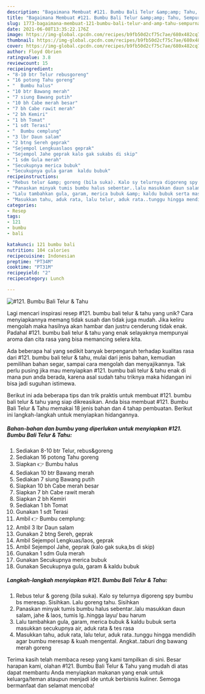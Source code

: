 ```yaml
---
description: "Bagaimana Membuat #121. Bumbu Bali Telur &amp;amp; Tahu, Sempurna"
title: "Bagaimana Membuat #121. Bumbu Bali Telur &amp;amp; Tahu, Sempurna"
slug: 1773-bagaimana-membuat-121-bumbu-bali-telur-and-amp-tahu-sempurna
date: 2021-06-08T13:35:22.176Z
image: https://img-global.cpcdn.com/recipes/b9fb50d2cf75c7ae/680x482cq70/121-bumbu-bali-telur-tahu-foto-resep-utama.jpg
thumbnail: https://img-global.cpcdn.com/recipes/b9fb50d2cf75c7ae/680x482cq70/121-bumbu-bali-telur-tahu-foto-resep-utama.jpg
cover: https://img-global.cpcdn.com/recipes/b9fb50d2cf75c7ae/680x482cq70/121-bumbu-bali-telur-tahu-foto-resep-utama.jpg
author: Floyd Obrien
ratingvalue: 3.8
reviewcount: 15
recipeingredient:
- "8-10 btr Telur rebusgoreng"
- "16 potong Tahu goreng"
- "  Bumbu halus"
- "10 btr Bawang merah"
- "7 siung Bawang putih"
- "10 bh Cabe merah besar"
- "7 bh Cabe rawit merah"
- "2 bh Kemiri"
- "1 bh Tomat"
- "1 sdt Terasi"
- "  Bumbu cemplung"
- "3 lbr Daun salam"
- "2 btng Sereh geprak"
- "Sejempol Lengkuaslaos geprak"
- "Sejempol Jahe geprak kalo gak sukabs di skip"
- "1 sdm Gula merah"
- "Secukupnya merica bubuk"
- "Secukupnya gula garam  kaldu bubuk"
recipeinstructions:
- "Rebus telur &amp; goreng (bila suka). Kalo sy telurnya digoreng spy bumbu bs meresap. Sisihkan. Lalu goreng tahu. Sisihkan"
- "Panaskan minyak tumis bumbu halus sebentar..lalu masukkan daun salam, jahe &amp; laos, tumis lg..hingga layu/ bau harum"
- "Lalu tambahkan gula, garam, merica bubuk &amp; kaldu bubuk serta masukkan secukupnya air, aduk rata &amp; tes rasa"
- "Masukkan tahu, aduk rata, lalu telur, aduk rata..tunggu hingga mendidih agar bumbu meresap &amp; kuah mengental. Angkat..taburi dng bawang merah goreng"
categories:
- Resep
tags:
- 121
- bumbu
- bali

katakunci: 121 bumbu bali 
nutrition: 104 calories
recipecuisine: Indonesian
preptime: "PT34M"
cooktime: "PT31M"
recipeyield: "2"
recipecategory: Lunch

---
```



![#121. Bumbu Bali Telur &amp; Tahu](https://img-global.cpcdn.com/recipes/b9fb50d2cf75c7ae/680x482cq70/121-bumbu-bali-telur-tahu-foto-resep-utama.jpg)

Lagi mencari inspirasi resep #121. bumbu bali telur &amp; tahu yang unik? Cara menyiapkannya memang tidak susah dan tidak juga mudah. Jika keliru mengolah maka hasilnya akan hambar dan justru cenderung tidak enak. Padahal #121. bumbu bali telur &amp; tahu yang enak selayaknya mempunyai aroma dan cita rasa yang bisa memancing selera kita.

Ada beberapa hal yang sedikit banyak berpengaruh terhadap kualitas rasa dari #121. bumbu bali telur &amp; tahu, mulai dari jenis bahan, kemudian pemilihan bahan segar, sampai cara mengolah dan menyajikannya. Tak perlu pusing jika mau menyiapkan #121. bumbu bali telur &amp; tahu enak di mana pun anda berada, karena asal sudah tahu triknya maka hidangan ini bisa jadi suguhan istimewa.




Berikut ini ada beberapa tips dan trik praktis untuk membuat #121. bumbu bali telur &amp; tahu yang siap dikreasikan. Anda bisa membuat #121. Bumbu Bali Telur &amp; Tahu memakai 18 jenis bahan dan 4 tahap pembuatan. Berikut ini langkah-langkah untuk menyiapkan hidangannya.

<!--inarticleads1-->

##### Bahan-bahan dan bumbu yang diperlukan untuk menyiapkan #121. Bumbu Bali Telur &amp; Tahu:

1. Sediakan 8-10 btr Telur, rebus&amp;goreng
1. Sediakan 16 potong Tahu goreng
1. Siapkan  👉 Bumbu halus
1. Sediakan 10 btr Bawang merah
1. Sediakan 7 siung Bawang putih
1. Siapkan 10 bh Cabe merah besar
1. Siapkan 7 bh Cabe rawit merah
1. Siapkan 2 bh Kemiri
1. Sediakan 1 bh Tomat
1. Gunakan 1 sdt Terasi
1. Ambil  👉 Bumbu cemplung:
1. Ambil 3 lbr Daun salam
1. Gunakan 2 btng Sereh, geprak
1. Ambil Sejempol Lengkuas/laos, geprak
1. Ambil Sejempol Jahe, geprak (kalo gak suka,bs di skip)
1. Gunakan 1 sdm Gula merah
1. Gunakan Secukupnya merica bubuk
1. Gunakan Secukupnya gula, garam &amp; kaldu bubuk




<!--inarticleads2-->

##### Langkah-langkah menyiapkan #121. Bumbu Bali Telur &amp; Tahu:

1. Rebus telur &amp; goreng (bila suka). Kalo sy telurnya digoreng spy bumbu bs meresap. Sisihkan. Lalu goreng tahu. Sisihkan
1. Panaskan minyak tumis bumbu halus sebentar..lalu masukkan daun salam, jahe &amp; laos, tumis lg..hingga layu/ bau harum
1. Lalu tambahkan gula, garam, merica bubuk &amp; kaldu bubuk serta masukkan secukupnya air, aduk rata &amp; tes rasa
1. Masukkan tahu, aduk rata, lalu telur, aduk rata..tunggu hingga mendidih agar bumbu meresap &amp; kuah mengental. Angkat..taburi dng bawang merah goreng




Terima kasih telah membaca resep yang kami tampilkan di sini. Besar harapan kami, olahan #121. Bumbu Bali Telur &amp; Tahu yang mudah di atas dapat membantu Anda menyiapkan makanan yang enak untuk keluarga/teman ataupun menjadi ide untuk berbisnis kuliner. Semoga bermanfaat dan selamat mencoba!

